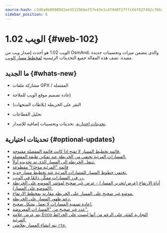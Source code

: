```yaml
---
source-hash: c3d0a9b09980d2ae35129bbef57e43e1c4f948f2fffc6bf82f402c766a05620e
sidebar_position: 6
---
```


# الويب 1.02 {#web-102}

الويب 1.02 هو أحدث إصدار ويب من OsmAnd، والذي يتضمن ميزات وتحسينات جديدة مفيدة. تصف هذه المقالة جميع التحديثات الرئيسية [لمخطط مسار الويب](../user/web/index.md).

## ما الجديد {#whats-new}

- مشاركة ملفات GPX / المفضلة
- إعادة تصميم موقع الويب للملاحة
- النقر على الخريطة (بلاطات المتجهات)
- تحليل القطاعات

- [تحديثات اختيارية](#optional-updates). تحديثات وتحسينات إضافية للإصدار.

## تحديثات اختيارية {#optional-updates}

- [قائمة تخطيط المسار لا تفتح إذا كانت قائمة المفضلة مفتوحة.](https://github.com/osmandapp/web/issues/706)
- [المسارات المرئية تختفي من الخريطة عند تمكين طبقة المفضلة.](https://github.com/osmandapp/web/issues/746)
- [تنتقل الخريطة إلى المسار الذي تم تحديده أولاً.](https://github.com/osmandapp/web/issues/728)
- [قائمة "المرئية مؤخرًا" مقطوعة](https://github.com/osmandapp/web/issues/743)
- [تختفي خطوط المسار للمسارات المرئية عند تخطيط مسار جديد.](https://github.com/osmandapp/web/issues/745)
- [زر فرز المسارات ممكّن دائمًا في الويب.](https://github.com/osmandapp/web/issues/649)
- [أداة الارتفاع (عرض/تحرير المسار) - عرض غير صحيح لمؤشر الموضع على الخريطة (الموضع على المسار).](https://github.com/osmandapp/web/issues/767)
- [موضع غير صحيح على المسار على الخريطة مقارنة بمخطط الارتفاع.](https://github.com/osmandapp/web/issues/727)
- [دعم ظهور المسار على الخريطة.](https://github.com/osmandapp/web/issues/711)
- [إعادة تسمية المسارات لا تعمل بشكل صحيح.](https://github.com/osmandapp/web/issues/744)
- [عدد غير صحيح من "المسارات المعروضة".](https://github.com/osmandapp/web/issues/798)
- [يتم عرض علامة Ecco التجارية كفئة، على الرغم من أنها ليست على الخرائط المرئية.](https://github.com/osmandapp/web/issues/807)
- [يتم إنشاء المسار بعلامتي `rte`.](https://github.com/osmandapp/OsmAnd-iOS/issues/4466)